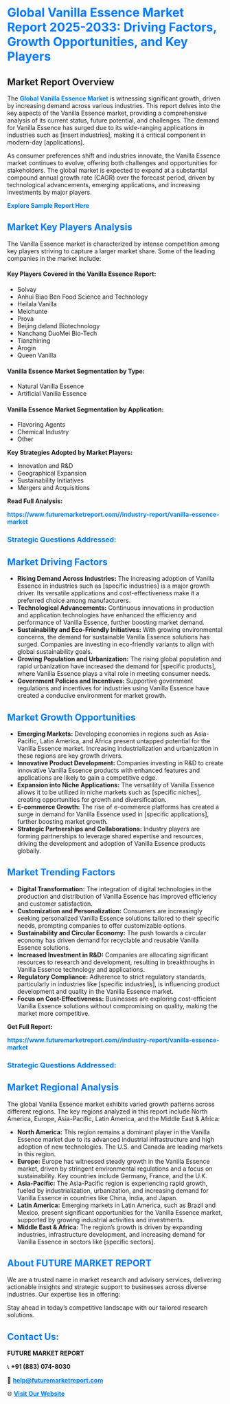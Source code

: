 <h1 style="color: #007BFF;">Global Vanilla Essence Market Report 2025-2033: Driving Factors, Growth Opportunities, and Key Players</h1>

<section id="overview">
<h2>Market Report Overview</h2>
<p>The <a href="https://www.futuremarketreport.com//industry-report/vanilla-essence-market" style="color: #007BFF; text-decoration: none;"><strong>Global Vanilla Essence Market</strong></a> is witnessing significant growth, driven by increasing demand across various industries. This report delves into the key aspects of the Vanilla Essence market, providing a comprehensive analysis of its current status, future potential, and challenges. The demand for Vanilla Essence has surged due to its wide-ranging applications in industries such as [insert industries], making it a critical component in modern-day [applications].</p>
<p>As consumer preferences shift and industries innovate, the Vanilla Essence market continues to evolve, offering both challenges and opportunities for stakeholders. The global market is expected to expand at a substantial compound annual growth rate (CAGR) over the forecast period, driven by technological advancements, emerging applications, and increasing investments by major players.</p>
</section>

<section id="overview">
<p><a href="https://www.futuremarketreport.com//request-sample/reportId=89520" style="color: #007BFF; text-decoration: none;"><strong>Explore Sample Report Here</strong></a></p>
</section>

<section id="key-players">
<h2 style="color: #007BFF;">Market Key Players Analysis</h2>
<p>The Vanilla Essence market is characterized by intense competition among key players striving to capture a larger market share. Some of the leading companies in the market include:</p>
<h4>Key Players Covered in the Vanilla Essence Report:</h4>
<ul><li>Solvay</li><li>Anhui Biao Ben Food Science and Technology</li><li>Heilala Vanilla</li><li>Meichunte</li><li>Prova</li><li>Beijing deland Biotechnology</li><li>Nanchang DuoMei Bio-Tech</li><li>Tianzhining</li><li>Arogin</li><li>Queen Vanilla</li></ul>
<h4>Vanilla Essence Market Segmentation by Type:</h4>
<ul><li>Natural Vanilla Essence</li><li>Artificial Vanilla Essence</li></ul>

<h4>Vanilla Essence Market Segmentation by Application:</h4>
<ul><li>Flavoring Agents</li><li>Chemical Industry</li><li>Other</li></ul>
<p><strong>Key Strategies Adopted by Market Players:</strong></p>
<ul>
<li>Innovation and R&D</li>
<li>Geographical Expansion</li>
<li>Sustainability Initiatives</li>
<li>Mergers and Acquisitions</li>
</ul>
</section>

<section>
<p><strong>Read Full Analysis: </strong></p><a href="https://www.futuremarketreport.com//industry-report/vanilla-essence-market" style="color: #007BFF; text-decoration: none;"><strong>https://www.futuremarketreport.com//industry-report/vanilla-essence-market</strong></a>
<h3 style="color: #007BFF;">Strategic Questions Addressed:</h3>
</section>

<section id="driving-factors">
<h2 style="color: #007BFF;">Market Driving Factors</h2>
<ul>
<li><strong>Rising Demand Across Industries:</strong> The increasing adoption of Vanilla Essence in industries such as [specific industries] is a major growth driver. Its versatile applications and cost-effectiveness make it a preferred choice among manufacturers.</li>
<li><strong>Technological Advancements:</strong> Continuous innovations in production and application technologies have enhanced the efficiency and performance of Vanilla Essence, further boosting market demand.</li>
<li><strong>Sustainability and Eco-Friendly Initiatives:</strong> With growing environmental concerns, the demand for sustainable Vanilla Essence solutions has surged. Companies are investing in eco-friendly variants to align with global sustainability goals.</li>
<li><strong>Growing Population and Urbanization:</strong> The rising global population and rapid urbanization have increased the demand for [specific products], where Vanilla Essence plays a vital role in meeting consumer needs.</li>
<li><strong>Government Policies and Incentives:</strong> Supportive government regulations and incentives for industries using Vanilla Essence have created a conducive environment for market growth.</li>
</ul>
</section>

<section id="growth-opportunities">
<h2 style="color: #007BFF;">Market Growth Opportunities</h2>
<ul>
<li><strong>Emerging Markets:</strong> Developing economies in regions such as Asia-Pacific, Latin America, and Africa present untapped potential for the Vanilla Essence market. Increasing industrialization and urbanization in these regions are key growth drivers.</li>
<li><strong>Innovative Product Development:</strong> Companies investing in R&D to create innovative Vanilla Essence products with enhanced features and applications are likely to gain a competitive edge.</li>
<li><strong>Expansion into Niche Applications:</strong> The versatility of Vanilla Essence allows it to be utilized in niche markets such as [specific niches], creating opportunities for growth and diversification.</li>
<li><strong>E-commerce Growth:</strong> The rise of e-commerce platforms has created a surge in demand for Vanilla Essence used in [specific applications], further boosting market growth.</li>
<li><strong>Strategic Partnerships and Collaborations:</strong> Industry players are forming partnerships to leverage shared expertise and resources, driving the development and adoption of Vanilla Essence products globally.</li>
</ul>
</section>

<section id="trending-factors">
<h2 style="color: #007BFF;">Market Trending Factors</h2>
<ul>
<li><strong>Digital Transformation:</strong> The integration of digital technologies in the production and distribution of Vanilla Essence has improved efficiency and customer satisfaction.</li>
<li><strong>Customization and Personalization:</strong> Consumers are increasingly seeking personalized Vanilla Essence solutions tailored to their specific needs, prompting companies to offer customizable options.</li>
<li><strong>Sustainability and Circular Economy:</strong> The push towards a circular economy has driven demand for recyclable and reusable Vanilla Essence solutions.</li>
<li><strong>Increased Investment in R&D:</strong> Companies are allocating significant resources to research and development, resulting in breakthroughs in Vanilla Essence technology and applications.</li>
<li><strong>Regulatory Compliance:</strong> Adherence to strict regulatory standards, particularly in industries like [specific industries], is influencing product development and quality in the Vanilla Essence market.</li>
<li><strong>Focus on Cost-Effectiveness:</strong> Businesses are exploring cost-efficient Vanilla Essence solutions without compromising on quality, making the market more competitive.</li>
</ul>
</section>

<section>
<p><strong>Get Full Report: </strong></p><a href="https://www.futuremarketreport.com//industry-report/vanilla-essence-market" style="color: #007BFF; text-decoration: none;"><strong>https://www.futuremarketreport.com//industry-report/vanilla-essence-market</strong></a>
<h3 style="color: #007BFF;">Strategic Questions Addressed:</h3>
</section>


<section id="regional-analysis">
<h2 style="color: #007BFF;">Market Regional Analysis</h2>
<p>The global Vanilla Essence market exhibits varied growth patterns across different regions. The key regions analyzed in this report include North America, Europe, Asia-Pacific, Latin America, and the Middle East & Africa:</p>
<ul>
<li><strong>North America:</strong> This region remains a dominant player in the Vanilla Essence market due to its advanced industrial infrastructure and high adoption of new technologies. The U.S. and Canada are leading markets in this region.</li>
<li><strong>Europe:</strong> Europe has witnessed steady growth in the Vanilla Essence market, driven by stringent environmental regulations and a focus on sustainability. Key countries include Germany, France, and the U.K.</li>
<li><strong>Asia-Pacific:</strong> The Asia-Pacific region is experiencing rapid growth, fueled by industrialization, urbanization, and increasing demand for Vanilla Essence in countries like China, India, and Japan.</li>
<li><strong>Latin America:</strong> Emerging markets in Latin America, such as Brazil and Mexico, present significant opportunities for the Vanilla Essence market, supported by growing industrial activities and investments.</li>
<li><strong>Middle East & Africa:</strong> The region’s growth is driven by expanding industries, infrastructure development, and increasing demand for Vanilla Essence in sectors like [specific sectors].</li>
</ul>
</section>

<footer>
<h2 style="color: #007BFF;">About FUTURE MARKET REPORT</h2>
<p>We are a trusted name in market research and advisory services, delivering actionable insights and strategic support to businesses across diverse industries. Our expertise lies in offering:</p>

<p>Stay ahead in today’s competitive landscape with our tailored research solutions.</p>

<h2 style="color: #007BFF;">Contact Us:</h2>
<p><strong>FUTURE MARKET REPORT</strong></p>
<p>📞 <strong>+91 (883) 074-8030</strong></p>
<p>📧 <strong><a href="mailto:help@futuremarketreport.com" style="color: #007BFF;">help@futuremarketreport.com</a></strong></p>
<p>🌐 <strong><a href="https://www.futuremarketreport.com/" style="color: #007BFF;">Visit Our Website</a></strong></p>
</footer>